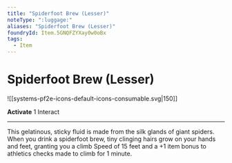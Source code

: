 ```yaml
---
title: "Spiderfoot Brew (Lesser)"
noteType: ":luggage:"
aliases: "Spiderfoot Brew (Lesser)"
foundryId: Item.5GNQFZYXay0w0oBx
tags:
  - Item
---
```


# Spiderfoot Brew (Lesser)
![[systems-pf2e-icons-default-icons-consumable.svg|150]]

**Activate** 1 Interact

* * *

This gelatinous, sticky fluid is made from the silk glands of giant spiders. When you drink a spiderfoot brew, tiny clinging hairs grow on your hands and feet, granting you a climb Speed of 15 feet and a +1 item bonus to athletics checks made to climb for 1 minute.


